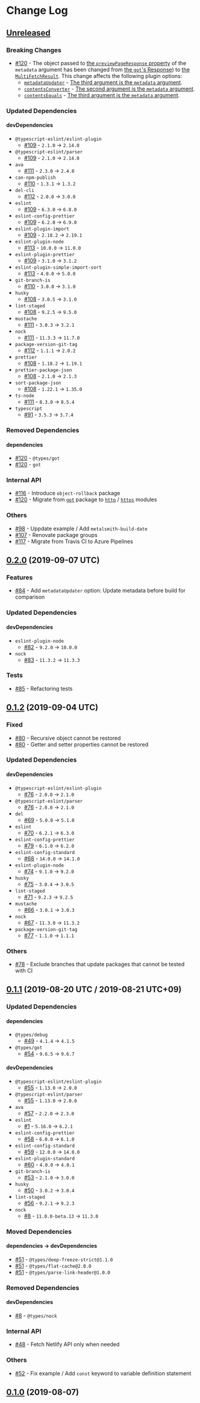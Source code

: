 # Change Log

## [Unreleased]

### Breaking Changes

* [#120] -
    The object passed to [the `previewPageResponse` property](https://github.com/sounisi5011/metalsmith-netlify-published-date/blob/master/src/plugin.ts#L77) of the `metadata` argument has been changed from [the `got`'s Response](https://www.npmjs.com/package/got/v/9.6.0#response)) to [the `MultiFetchResult`](https://github.com/sounisi5011/metalsmith-netlify-published-date/blob/master/src/utils/fetch.ts#L129-L196).
    This change affects the following plugin options:
    * [`metadataUpdater`](https://github.com/sounisi5011/metalsmith-netlify-published-date/blob/master/src/plugin.ts#L46-L51) -
        [The third argument is the `metadata` argument](https://github.com/sounisi5011/metalsmith-netlify-published-date/blob/master/src/plugin.ts#L49-L50).
    * [`contentsConverter`](https://github.com/sounisi5011/metalsmith-netlify-published-date/blob/master/src/plugin.ts#L52-L57) -
        [The second argument is the `metadata` argument](https://github.com/sounisi5011/metalsmith-netlify-published-date/blob/master/src/plugin.ts#L54-L56).
    * [`contentsEquals`](https://github.com/sounisi5011/metalsmith-netlify-published-date/blob/master/src/plugin.ts#L58-L63) -
        [The third argument is the `metadata` argument](https://github.com/sounisi5011/metalsmith-netlify-published-date/blob/master/src/plugin.ts#L61-L62).

### Updated Dependencies

#### devDependencies

* `@typescript-eslint/eslint-plugin`
    * [#109] - `2.1.0` -> `2.14.0`
* `@typescript-eslint/parser`
    * [#109] - `2.1.0` -> `2.14.0`
* `ava`
    * [#111] - `2.3.0` -> `2.4.0`
* `can-npm-publish`
    * [#110] - `1.3.1` -> `1.3.2`
* `del-cli`
    * [#112] - `2.0.0` -> `3.0.0`
* `eslint`
    * [#109] - `6.3.0` -> `6.8.0`
* `eslint-config-prettier`
    * [#109] - `6.2.0` -> `6.9.0`
* `eslint-plugin-import`
    * [#109] - `2.18.2` -> `2.19.1`
* `eslint-plugin-node`
    * [#113] - `10.0.0` -> `11.0.0`
* `eslint-plugin-prettier`
    * [#109] - `3.1.0` -> `3.1.2`
* `eslint-plugin-simple-import-sort`
    * [#113] - `4.0.0` -> `5.0.0`
* `git-branch-is`
    * [#110] - `3.0.0` -> `3.1.0`
* `husky`
    * [#108] - `3.0.5` -> `3.1.0`
* `lint-staged`
    * [#108] - `9.2.5` -> `9.5.0`
* `mustache`
    * [#111] - `3.0.3` -> `3.2.1`
* `nock`
    * [#111] - `11.3.3` -> `11.7.0`
* `package-version-git-tag`
    * [#112] - `1.1.1` -> `2.0.2`
* `prettier`
    * [#108] - `1.18.2` -> `1.19.1`
* `prettier-package-json`
    * [#108] - `2.1.0` -> `2.1.3`
* `sort-package-json`
    * [#108] - `1.22.1` -> `1.35.0`
* `ts-node`
    * [#111] - `8.3.0` -> `8.5.4`
* `typescript`
    * [#91] - `3.5.3` -> `3.7.4`

### Removed Dependencies

#### dependencies

* [#120] - `@types/got`
* [#120] - `got`

### Internal API

* [#116] - Introduce `object-rollback` package
* [#120] - Migrate from [`got`](https://www.npmjs.com/package/got) package to [`http`](https://nodejs.org/api/http.html) / [`https`](https://nodejs.org/api/https.html) modules

### Others

* [#98] - Uppdate example / Add `metalsmith-build-date`
* [#107] - Renovate package groups
* [#117] - Migrate from Travis CI to Azure Pipelines

[Unreleased]: https://github.com/sounisi5011/metalsmith-netlify-published-date/compare/v0.2.0...HEAD
[#98]: https://github.com/sounisi5011/metalsmith-netlify-published-date/pull/98
[#107]: https://github.com/sounisi5011/metalsmith-netlify-published-date/pull/107
[#116]: https://github.com/sounisi5011/metalsmith-netlify-published-date/pull/116
[#117]: https://github.com/sounisi5011/metalsmith-netlify-published-date/pull/117
[#108]: https://github.com/sounisi5011/metalsmith-netlify-published-date/pull/108
[#109]: https://github.com/sounisi5011/metalsmith-netlify-published-date/pull/109
[#91]:  https://github.com/sounisi5011/metalsmith-netlify-published-date/pull/91
[#111]: https://github.com/sounisi5011/metalsmith-netlify-published-date/pull/111
[#113]: https://github.com/sounisi5011/metalsmith-netlify-published-date/pull/113
[#112]: https://github.com/sounisi5011/metalsmith-netlify-published-date/pull/112
[#110]: https://github.com/sounisi5011/metalsmith-netlify-published-date/pull/110
[#120]: https://github.com/sounisi5011/metalsmith-netlify-published-date/pull/120

## [0.2.0] (2019-09-07 UTC)

### Features

* [#84] - Add `metadataUpdater` option: Update metadata before build for comparison

### Updated Dependencies

#### devDependencies

* `eslint-plugin-node`
    * [#82] - `9.2.0` -> `10.0.0`
* `nock`
    * [#83] - `11.3.2` -> `11.3.3`

### Tests

* [#85] - Refactoring tests

[0.2.0]: https://github.com/sounisi5011/metalsmith-netlify-published-date/compare/v0.1.2...v0.2.0
[#82]: https://github.com/sounisi5011/metalsmith-netlify-published-date/pull/82
[#83]: https://github.com/sounisi5011/metalsmith-netlify-published-date/pull/83
[#84]: https://github.com/sounisi5011/metalsmith-netlify-published-date/pull/84
[#85]: https://github.com/sounisi5011/metalsmith-netlify-published-date/pull/85

## [0.1.2] (2019-09-04 UTC)

### Fixed

* [#80] - Recursive object cannot be restored
* [#80] - Getter and setter properties cannot be restored

### Updated Dependencies

#### devDependencies

* `@typescript-eslint/eslint-plugin`
    * [#76] - `2.0.0` -> `2.1.0`
* `@typescript-eslint/parser`
    * [#76] - `2.0.0` -> `2.1.0`
* `del`
    * [#69] - `5.0.0` -> `5.1.0`
* `eslint`
    * [#70] - `6.2.1` -> `6.3.0`
* `eslint-config-prettier`
    * [#79] - `6.1.0` -> `6.2.0`
* `eslint-config-standard`
    * [#68] - `14.0.0` -> `14.1.0`
* `eslint-plugin-node`
    * [#74] - `9.1.0` -> `9.2.0`
* `husky`
    * [#75] - `3.0.4` -> `3.0.5`
* `lint-staged`
    * [#71] - `9.2.3` -> `9.2.5`
* `mustache`
    * [#66] - `3.0.1` -> `3.0.3`
* `nock`
    * [#67] - `11.3.0` -> `11.3.2`
* `package-version-git-tag`
    * [#77] - `1.1.0` -> `1.1.1`

### Others

* [#78] - Exclude branches that update packages that cannot be tested with CI

[0.1.2]: https://github.com/sounisi5011/metalsmith-netlify-published-date/compare/v0.1.1...v0.1.2
[#66]: https://github.com/sounisi5011/metalsmith-netlify-published-date/pull/66
[#67]: https://github.com/sounisi5011/metalsmith-netlify-published-date/pull/67
[#68]: https://github.com/sounisi5011/metalsmith-netlify-published-date/pull/68
[#69]: https://github.com/sounisi5011/metalsmith-netlify-published-date/pull/69
[#70]: https://github.com/sounisi5011/metalsmith-netlify-published-date/pull/70
[#71]: https://github.com/sounisi5011/metalsmith-netlify-published-date/pull/71
[#74]: https://github.com/sounisi5011/metalsmith-netlify-published-date/pull/74
[#75]: https://github.com/sounisi5011/metalsmith-netlify-published-date/pull/75
[#76]: https://github.com/sounisi5011/metalsmith-netlify-published-date/pull/76
[#77]: https://github.com/sounisi5011/metalsmith-netlify-published-date/pull/77
[#78]: https://github.com/sounisi5011/metalsmith-netlify-published-date/pull/78
[#79]: https://github.com/sounisi5011/metalsmith-netlify-published-date/pull/79
[#80]: https://github.com/sounisi5011/metalsmith-netlify-published-date/pull/80

## [0.1.1] (2019-08-20 UTC / 2019-08-21 UTC+09)

### Updated Dependencies

#### dependencies

* `@types/debug`
    * [#49] - `4.1.4` -> `4.1.5`
* `@types/got`
    * [#54] - `9.6.5` -> `9.6.7`

#### devDependencies

* `@typescript-eslint/eslint-plugin`
    * [#55] - `1.13.0` -> `2.0.0`
* `@typescript-eslint/parser`
    * [#55] - `1.13.0` -> `2.0.0`
* `ava`
    * [#57] - `2.2.0` -> `2.3.0`
* `eslint`
    * [#1] - `5.16.0` -> `6.2.1`
* `eslint-config-prettier`
    * [#58] - `6.0.0` -> `6.1.0`
* `eslint-config-standard`
    * [#59] - `12.0.0` -> `14.0.0`
* `eslint-plugin-standard`
    * [#60] - `4.0.0` -> `4.0.1`
* `git-branch-is`
    * [#53] - `2.1.0` -> `3.0.0`
* `husky`
    * [#50] - `3.0.2` -> `3.0.4`
* `lint-staged`
    * [#56] - `9.2.1` -> `9.2.3`
* `nock`
    * [#8] - `11.0.0-beta.13` -> `11.3.0`

### Moved Dependencies

#### dependencies -> devDependencies

* [#51] - `@types/deep-freeze-strict@1.1.0`
* [#51] - `@types/flat-cache@2.0.0`
* [#51] - `@types/parse-link-header@1.0.0`

### Removed Dependencies

#### devDependencies

* [#8] - `@types/nock`

### Internal API

* [#48] - Fetch Netlify API only when needed

### Others

* [#52] - Fix example / Add `const` keyword to variable definition statement

[0.1.1]: https://github.com/sounisi5011/metalsmith-netlify-published-date/compare/v0.1.0...v0.1.1
[#1]: https://github.com/sounisi5011/metalsmith-netlify-published-date/pull/1
[#8]: https://github.com/sounisi5011/metalsmith-netlify-published-date/pull/8
[#48]: https://github.com/sounisi5011/metalsmith-netlify-published-date/pull/48
[#49]: https://github.com/sounisi5011/metalsmith-netlify-published-date/pull/49
[#50]: https://github.com/sounisi5011/metalsmith-netlify-published-date/pull/50
[#51]: https://github.com/sounisi5011/metalsmith-netlify-published-date/pull/51
[#52]: https://github.com/sounisi5011/metalsmith-netlify-published-date/pull/52
[#53]: https://github.com/sounisi5011/metalsmith-netlify-published-date/pull/53
[#54]: https://github.com/sounisi5011/metalsmith-netlify-published-date/pull/54
[#55]: https://github.com/sounisi5011/metalsmith-netlify-published-date/pull/55
[#56]: https://github.com/sounisi5011/metalsmith-netlify-published-date/pull/56
[#57]: https://github.com/sounisi5011/metalsmith-netlify-published-date/pull/57
[#58]: https://github.com/sounisi5011/metalsmith-netlify-published-date/pull/58
[#59]: https://github.com/sounisi5011/metalsmith-netlify-published-date/pull/59
[#60]: https://github.com/sounisi5011/metalsmith-netlify-published-date/pull/60

## [0.1.0] (2019-08-07)

[0.1.0]: https://github.com/sounisi5011/metalsmith-netlify-published-date/compare/v0.0.0...v0.1.0
